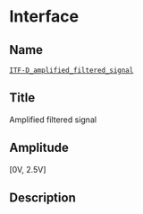 # Interface

## Name
[`ITF-D_amplified_filtered_signal`]()

## Title
Amplified filtered signal

## Amplitude
[0V, 2.5V]

## Description
